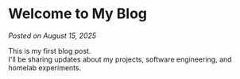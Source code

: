 # Welcome to My Blog
*Posted on August 15, 2025*

This is my first blog post.  
I'll be sharing updates about my projects, software engineering, and homelab experiments.
